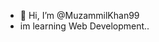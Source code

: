 - 👋 Hi, I’m @MuzammilKhan99
- im learning Web Development..



<!---
MuzammilKhan99/MuzammilKhan99 is a ✨ special ✨ repository because its `README.md` (this file) appears on your GitHub profile.
You can click the Preview link to take a look at your changes.
--->
